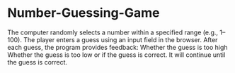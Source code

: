 # Number-Guessing-Game
The computer randomly selects a number within a specified range (e.g., 1–100).  The player enters a guess using an input field in the browser. After each guess, the program provides feedback:  Whether the guess is too high  Whether the guess is too low  or if the guess is correct. It will continue until the guess is correct.
